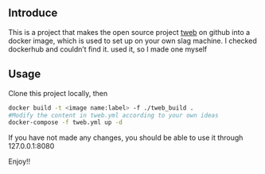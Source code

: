 ## Introduce
This is a project that makes the open source project [tweb](https://github.com/morethanwords/tweb) on github into a docker image, which is used to set up on your own slag machine. I checked dockerhub and couldn’t find it. used it, so I made one myself
## Usage
Clone this project locally, then
```sh
docker build -t <image name:label> -f ./tweb_build .
#Modify the content in tweb.yml according to your own ideas
docker-compose -f tweb.yml up -d
```
If you have not made any changes, you should be able to use it through 127.0.0.1:8080

Enjoy!!